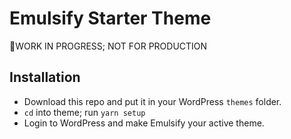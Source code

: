 # Emulsify Starter Theme

🚨WORK IN PROGRESS; NOT FOR PRODUCTION

## Installation

- Download this repo and put it in your WordPress `themes` folder.
- `cd` into theme; run `yarn setup`
- Login to WordPress and make Emulsify your active theme.

